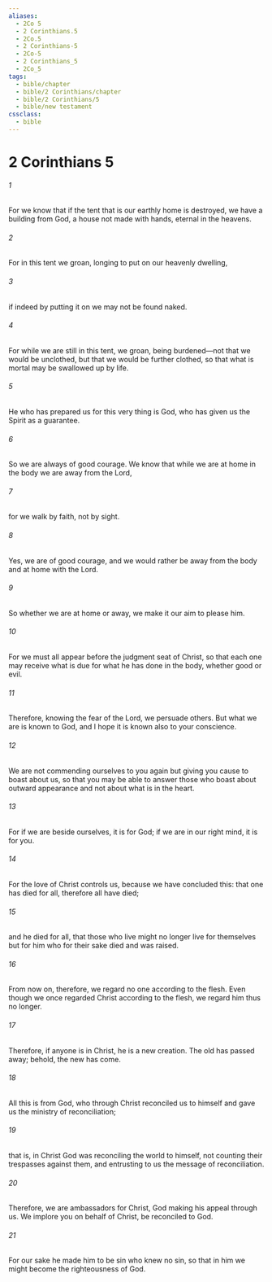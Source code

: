 ```yaml
---
aliases:
  - 2Co 5
  - 2 Corinthians.5
  - 2Co.5
  - 2 Corinthians-5
  - 2Co-5
  - 2 Corinthians_5
  - 2Co_5
tags:
  - bible/chapter
  - bible/2 Corinthians/chapter
  - bible/2 Corinthians/5
  - bible/new testament
cssclass:
  - bible
---
```


# 2 Corinthians 5

###### 1
For we know that if the tent that is our earthly home is destroyed, we have a building from God, a house not made with hands, eternal in the heavens.
###### 2
For in this tent we groan, longing to put on our heavenly dwelling,
###### 3
if indeed by putting it on we may not be found naked.
###### 4
For while we are still in this tent, we groan, being burdened—not that we would be unclothed, but that we would be further clothed, so that what is mortal may be swallowed up by life.
###### 5
He who has prepared us for this very thing is God, who has given us the Spirit as a guarantee.
###### 6
So we are always of good courage. We know that while we are at home in the body we are away from the Lord,
###### 7
for we walk by faith, not by sight.
###### 8
Yes, we are of good courage, and we would rather be away from the body and at home with the Lord.
###### 9
So whether we are at home or away, we make it our aim to please him.
###### 10
For we must all appear before the judgment seat of Christ, so that each one may receive what is due for what he has done in the body, whether good or evil.
###### 11
Therefore, knowing the fear of the Lord, we persuade others. But what we are is known to God, and I hope it is known also to your conscience.
###### 12
We are not commending ourselves to you again but giving you cause to boast about us, so that you may be able to answer those who boast about outward appearance and not about what is in the heart.
###### 13
For if we are beside ourselves, it is for God; if we are in our right mind, it is for you.
###### 14
For the love of Christ controls us, because we have concluded this: that one has died for all, therefore all have died;
###### 15
and he died for all, that those who live might no longer live for themselves but for him who for their sake died and was raised.
###### 16
From now on, therefore, we regard no one according to the flesh. Even though we once regarded Christ according to the flesh, we regard him thus no longer.
###### 17
Therefore, if anyone is in Christ, he is a new creation.  The old has passed away; behold, the new has come.
###### 18
All this is from God, who through Christ reconciled us to himself and gave us the ministry of reconciliation;
###### 19
that is, in Christ God was reconciling the world to himself, not counting their trespasses against them, and entrusting to us the message of reconciliation.
###### 20
Therefore, we are ambassadors for Christ, God making his appeal through us. We implore you on behalf of Christ, be reconciled to God.
###### 21
For our sake he made him to be sin who knew no sin, so that in him we might become the righteousness of God.


